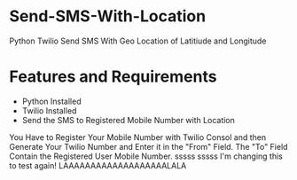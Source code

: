 # Send-SMS-With-Location
Python Twilio Send SMS With Geo Location of Latitiude and Longitude

# Features and Requirements 
- Python Installed 
- Twilio Installed
- Send the SMS to Registered Mobile Number with Location 

You Have to Register Your Mobile Number with Twilio Consol and then Generate Your Twilio Number and Enter it in the "From" Field.
The "To" Field Contain the Registered User Mobile Number.
sssss
sssss
I'm changing this to test again!
LAAAAAAAAAAAAAAAAAAALALA
 
